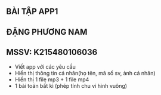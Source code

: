 ## BÀI TẬP APP1
## ĐẶNG PHƯƠNG NAM
## MSSV: K215480106036

+ Viết app với các yêu cầu
+ Hiển thị thông tin cá nhân(họ tên, mã số sv, ảnh cá nhân)
+ Hiển thị 1 file mp3 + 1 file mp4
+ 1 bài toán bất kì (phép tính chu vi hình vuông)
